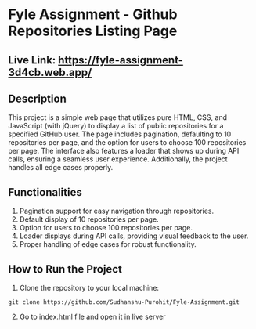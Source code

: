 # Fyle Assignment - Github Repositories Listing Page

## Live Link: <a href="https://fyle-assignment-3d4cb.web.app/">https://fyle-assignment-3d4cb.web.app/</a>

## Description
This project is a simple web page that utilizes pure HTML, CSS, and JavaScript (with jQuery) to display a list of public repositories for a specified GitHub user. The page includes pagination, defaulting to 10 repositories per page, and the option for users to choose 100 repositories per page. The interface also features a loader that shows up during API calls, ensuring a seamless user experience. Additionally, the project handles all edge cases properly.

## Functionalities
1) Pagination support for easy navigation through repositories.
2) Default display of 10 repositories per page.
3) Option for users to choose 100 repositories per page.
4) Loader displays during API calls, providing visual feedback to the user.
5) Proper handling of edge cases for robust functionality.

## How to Run the Project
1) Clone the repository to your local machine:
```
git clone https://github.com/Sudhanshu-Purohit/Fyle-Assignment.git
```
2) Go to index.html file and open it in live server
